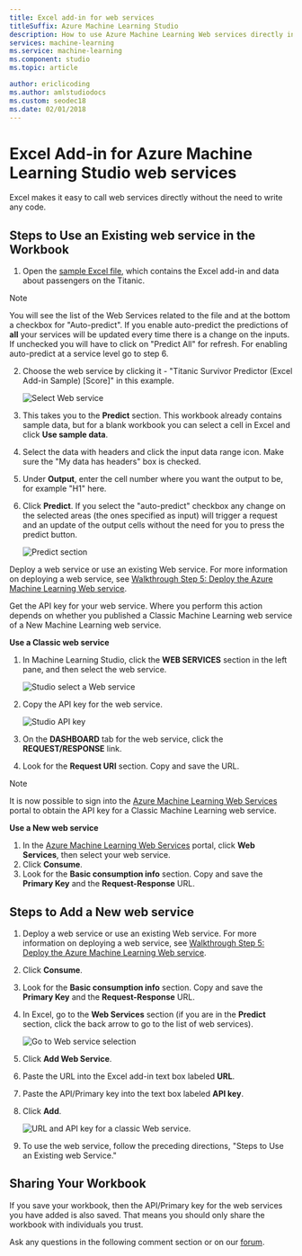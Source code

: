 ```yaml
---
title: Excel add-in for web services
titleSuffix: Azure Machine Learning Studio
description: How to use Azure Machine Learning Web services directly in Excel without writing any code.
services: machine-learning
ms.service: machine-learning
ms.component: studio
ms.topic: article

author: ericlicoding
ms.author: amlstudiodocs
ms.custom: seodec18
ms.date: 02/01/2018
---
```

# Excel Add-in for Azure Machine Learning Studio web services
Excel makes it easy to call web services directly without the need to write any code.

## Steps to Use an Existing web service in the Workbook

1. Open the [sample Excel file](https://aka.ms/amlexcel-sample-2), which contains the Excel add-in and data about passengers on the Titanic. 
 
> [!NOTE]
> You will see the list of the Web Services related to the file and at the bottom a checkbox for "Auto-predict". If you enable auto-predict the predictions of **all** your services will be updated every time there is a change on the inputs. If unchecked you will have to click on "Predict All" for refresh. For enabling auto-predict at a service level go to step 6.

2. Choose the web service by clicking it - "Titanic Survivor Predictor (Excel Add-in Sample) [Score]" in this example.
   
    ![Select Web service][01]
3. This takes you to the **Predict** section.  This workbook already contains sample data, but for a blank workbook you can select a cell in Excel and click **Use sample data**.
4. Select the data with headers and click the input data range icon.  Make sure the "My data has headers" box is checked.
5. Under **Output**, enter the cell number where you want the output to be, for example "H1" here.
6. Click **Predict**. If you select the "auto-predict" checkbox any change on the selected areas (the ones specified as input) will trigger a request and an update of the output cells without the need for you to press the predict button.
   
    ![Predict section][02]

Deploy a web service or use an existing Web service. For more information on deploying a web service, see [Walkthrough Step 5: Deploy the Azure Machine Learning Web service](walkthrough-5-publish-web-service.md).

Get the API key for your web service. Where you perform this action depends on whether you published a Classic Machine Learning web service of a New Machine Learning web service.

**Use a Classic web service** 

1. In Machine Learning Studio, click the **WEB SERVICES** section in the left pane, and then select the web service.
   
    ![Studio select a Web service][04]
2. Copy the API key for the web service.
   
    ![Studio API key][05]
3. On the **DASHBOARD** tab for the web service, click the **REQUEST/RESPONSE** link.
4. Look for the **Request URI** section.  Copy and save the URL.

> [!NOTE]
> It is now possible to sign into the [Azure Machine Learning Web Services](https://services.azureml.net) portal to obtain the API key for a Classic Machine Learning web service.
> 
> 

**Use a New web service**

1. In the [Azure Machine Learning Web Services](https://services.azureml.net) portal, click **Web Services**, then select your web service. 
2. Click **Consume**.
3. Look for the **Basic consumption info** section. Copy and save the **Primary Key** and the **Request-Response** URL.

## Steps to Add a New web service

1. Deploy a web service or use an existing Web service. For more information on deploying a web service, see [Walkthrough Step 5: Deploy the Azure Machine Learning Web service](walkthrough-5-publish-web-service.md).
2. Click **Consume**.
3. Look for the **Basic consumption info** section. Copy and save the **Primary Key** and the **Request-Response** URL.
4. In Excel, go to the **Web Services** section (if you are in the **Predict** section, click the back arrow to go to the list of web services).
   
    ![Go to Web service selection][03]
5. Click **Add Web Service**.
6. Paste the URL into the Excel add-in text box labeled **URL**.
7. Paste the API/Primary key into the text box labeled **API key**.
8. Click **Add**.
   
    ![URL and API key for a classic Web service.][06]
9. To use the web service, follow the preceding directions, "Steps to Use an Existing web Service."

## Sharing Your Workbook
If you save your workbook, then the API/Primary key for the web services you have added is also saved. That means you should only share the workbook with individuals you trust.

Ask any questions in the following comment section or on our [forum](https://go.microsoft.com/fwlink/?LinkID=403669&clcid=0x409).

[01]: ./media/excel-add-in-for-web-services/image1.png
[02]: ./media/excel-add-in-for-web-services/image2.png
[03]: ./media/excel-add-in-for-web-services/image3.png
[04]: ./media/excel-add-in-for-web-services/image4.png
[05]: ./media/excel-add-in-for-web-services/image5.png
[06]: ./media/excel-add-in-for-web-services/image6.png
